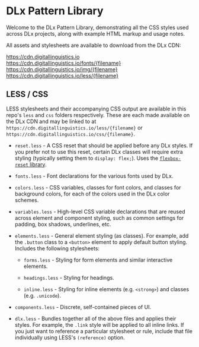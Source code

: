 # DLx Pattern Library

Welcome to the DLx Pattern Library, demonstrating all the CSS styles used across DLx projects, along with example HTML markup and usage notes.

All assets and stylesheets are available to download from the DLx CDN:

https://cdn.digitallinguistics.io
https://cdn.digitallinguistics.io/fonts/{filename}
https://cdn.digitallinguistics.io/img/{filename}
https://cdn.digitallinguistics.io/less/{filename}

## LESS / CSS

LESS stylesheets and their accompanying CSS output are available in this repo's `less` and `css` folders respectively. These are each made available on the DLx CDN and may be linked to at `https://cdn.digitallinguistics.io/less/{filename}` or `https://cdn.digitallinguistics.io/css/{filename}`.

  - `reset.less` - A CSS reset that should be applied before any DLx styles. If you prefer not to use this reset, certain DLx classes will require extra styling (typically setting them to `display: flex;`). Uses the [`flexbox-reset` library][1].

  - `fonts.less` - Font declarations for the various fonts used by DLx.

  - `colors.less` - CSS variables, classes for font colors, and classes for background colors, for each of the colors used in the DLx color schemes.

  - `variables.less` - High-level CSS variable declarations that are reused across element and component styling, such as common settings for padding, box shadows, underlines, etc.

  - `elements.less` - General element styling (as classes). For example, add the `.button` class to a `<button>` element to apply default button styling. Includes the following stylesheets:

    - `forms.less` - Styling for form elements and similar interactive elements.

    - `headings.less` - Styling for headings.

    - `inline.less` - Styling for inline elements (e.g. `<strong>`) and classes (e.g. `.unicode`).

  - `components.less` - Discrete, self-contained pieces of UI.

  - `dlx.less` - Bundles together all of the above files and applies their styles. For example, the `.link` style will be applied to all inline links. If you just want to reference a particular stylesheet or rule, include that file individually using LESS's `(reference)` option.

[1]: https://yarnpkg.com/en/package/flexbox-reset
[2]: https://digitallinguistics.io/
[3]: http://developers.digitallinguistics.io/
[4]: http://blog.digitallinguistics.io/tag/developers/
